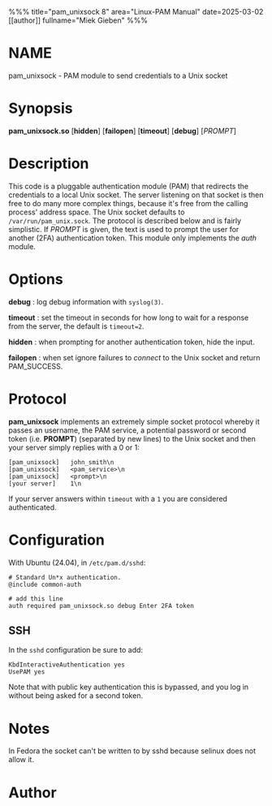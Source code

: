 %%%
title="pam_unixsock 8"
area="Linux-PAM Manual"
date=2025-03-02
[[author]]
fullname="Miek Gieben"
%%%

# NAME

pam_unixsock - PAM module to send credentials to a Unix socket

# Synopsis

**pam_unixsock.so** [**hidden**] [**failopen**] [**timeout**] [**debug**] [*PROMPT*]

# Description

This code is a pluggable authentication module (PAM) that redirects the credentials to a local Unix
socket. The server listening on that socket is then free to do many more complex things, because
it's free from the calling process' address space. The Unix socket defaults to
`/var/run/pam_unix.sock`. The protocol is described below and is fairly simplistic. If *PROMPT* is
given, the text is used to prompt the user for another (2FA) authentication token. This module only
implements the *auth* module.

# Options

**debug**
:  log debug information with `syslog(3)`.

**timeout**
:  set the timeout in seconds for how long to wait for a response from the server, the default is
   `timeout=2`.

**hidden**
:  when prompting for another authentication token, hide the input.

**failopen**
:  when set ignore failures to *connect* to the Unix socket and return PAM_SUCCESS.


# Protocol

**pam_unixsock** implements an extremely simple socket protocol whereby it passes an username, the
PAM service, a potential password or second token (i.e. **PROMPT**) (separated by new lines) to the
Unix socket and then your server simply replies with a 0 or 1:

    [pam_unixsock]   john_smith\n
    [pam_unixsock]   <pam_service>\n
    [pam_unixsock]   <prompt>\n
    [your server]    1\n

If your server answers within `timeout` with a `1` you are considered authenticated.

# Configuration

With Ubuntu (24.04), in `/etc/pam.d/sshd`:

    # Standard Un*x authentication.
    @include common-auth

    # add this line
    auth required pam_unixsock.so debug Enter 2FA token

## SSH

In the `sshd` configuration be sure to add:

~~~
KbdInteractiveAuthentication yes
UsePAM yes
~~~

Note that with public key authentication this is bypassed, and you log in without being asked for a
second token.

# Notes

In Fedora the socket can't be written to by sshd because selinux does not allow it.

# Author

